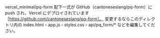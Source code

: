 vercel_minimal/pq-form 配下一式が GitHub（cantoneseslang/pq-form）に push され、Vercel にデプロイされています
［https://github.com/cantoneseslang/pq-form］。
変更するならこのディレクトリ内の index.html・app.js・styles.css・api/pq_form/* などを編集してください。
